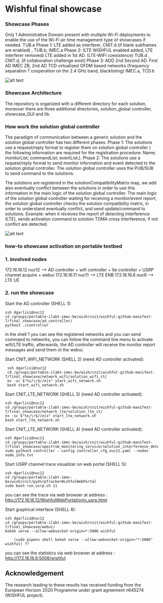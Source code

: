 Wishful final showcase
============================

### Showcase Phases

Only 1 Administrative Domain present with multiple Wi-Fi deployments to enable the use of the Wi-Fi air time management type of showcases if needed. TUB.e
    Phase 1: LTE added as interferer, CNIT.d (if blank subframes are enabled) , TUB.b, IMEC.a
    Phase 2: (LTE WiSHFUL enabled added, LTE interferer removed) LTE added in 1st AD. (LTE-WIFI coexistence)  TUB.d , CNIT.d, (if collaboration challenge exist)
Phase 3: ADD 2nd Second AD.
    First AD IMEC ZB, 2nd AD TCD virtualized OFDM based networks (frequency separation ? cooperation on the 2.4 GHz band,  blacklisting) IMEC.a, TCD.b

![alt text](https://github.com/wishful-project/final_showcase/blob/master/final-showcase-architecture.jpg)

### Showcase Architecture

The repository is organized with a different directory for each solution, moreover there are three additional directories, solution_global controller, showcase_GUI and lib.


### How work the solution global controller

The paradigm of communication between a generic solution and the solution global controller has two different phases.
    Phase 1: The solutions use a request/reply format to register them on solution global controller ( the following information
    are required for the registration procedure: Name; monitorList; commandList; eventList;).
    Phase 2: The solutions use a request/reply format to send monitor information and event detected to the solution global controller.
    The solution global controller uses the PUB/SUB to send command to the solutions.

The solutions are registered in the solutionCompatibilityMatrix map, we add also eventually conflict between the solutions in order to
use this information in the main logic of the solution global controller. The main logic of the solution global controller waiting for
receiving a monitor/event report, the solution global controller checks the solution compatibility matrix, in order to understand eventually conflict,
and send update/command to solutions. Example: when it receives the report of detecting interference (LTE),
sends activation command to solution TDMA cross interference, if not conflict are detected.

![alt text](https://github.com/wishful-project/final_showcase/blob/master/solution-global-controller-main-logic.jpg)

### how-to showcase activation on portable testbed

### 1. involved nodes 
172.16.16.12 nuc12 --> AD controller + wifi controller + lte controller + USRP channel acquire + webui
172.16.16.11 nuc11 --> LTE ENB
172.16.16.6 nuc6   --> LTE UE

### 2. run the showcase 
Start the AD controller (SHELL 1):

    ssh dgarlisi@nuc12
    cd /groups/portable-ilabt-imec-be/wish/cnit/wishful-github-manifest-7/final_showcase/ad_controller/
    python3 ./controller
    
in the shell 1 you can see the registered networks and you can send command to networks, 
you can follow the command line menu to activate wifi/LTE traffic, afterwards, 
the AD controller will receive the monitor report messages and send them ot the webui.

Start CNIT_WIFI_NETWORK  (SHELL 2) (need AD controller activated):

     ssh dgarlisi@nuc12
     cd /groups/portable-ilabt-imec-be/wish/cnit/wishful-github-manifest-7/final_showcase/network_wifi/solution_wifi_ct/
     ex -sc $"%s/\r$//e|x" start_wifi_network.sh
     bash start_wifi_network.sh

Start CNIT_LTE_NETWORK  (SHELL 3) (need AD controller activated):

    ssh dgarlisi@nuc12
    cd /groups/portable-ilabt-imec-be/wish/cnit/wishful-github-manifest-7/final_showcase/network_lte/solution_lte_ct/
    ex -sc $"%s/\r$//e|x" start_lte_network.sh
    bash start_lte_network.sh

Start CNIT_LTE_NETWORK  (SHELL 4) (need AD controller activated):

    ssh dgarlisi@nuc11
    cd /groups/portable-ilabt-imec-be/wish/cnit/wishful-github-manifest-7/final_showcase/spectrum_monitoring_service/solution_interference_detection/
    sudo python3 controller --config controller_cfg_nuc11.yaml --nodes node_info.txt

Start USRP channel trace visualizer on web portal  (SHELL 5):

    ssh dgarlisi@nuc12
    cd /groups/portable-ilabt-imec-be/wish/cnit/pyUsrpTrackerWishfulWebPortal
    sudo bash run_usrp.sh 11

you can see the trace via web browser at address : http://172.16.16.12/WishfulWebPortal/only_usrp.html

Start graphical interface (SHELL 6):

    ssh dgarlisi@nuc12
    cd /groups/portable-ilabt-imec-be/wish/cnit/wishful-github-manifest-7/final_showcase/webui/
    bokeh serve --allow-websocket-origin=*:5006 wishful
    
        (sudo pipenv shell bokeh serve --allow-websocket-origin="*:5006" wishful) ??

you can see the statistics via web browser at address : http://172.16.16.6:5006/wishful

## Acknowledgement

The research leading to these results has received funding from the European
Horizon 2020 Programme under grant agreement n645274 (WiSHFUL project).